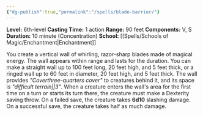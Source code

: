 ```yaml
---
{"dg-publish":true,"permalink":"/spells/blade-barrier/"}
---
```


**Level:** 6th-level
**Casting Time:** 1 action
**Range:** 90 feet
**Components:** V, S
**Duration:** 10 minute (Concentration)
**School:** [[Spells/Schools of Magic/Enchantment\|Enchantment]]

You create a vertical wall of whirling, razor-sharp blades made of magical energy. The wall appears within range and lasts for the duration. You can make a straight wall up to 100 feet long, 20 feet high, and 5 feet thick, or a ringed wall up to 60 feet in diameter, 20 feet high, and 5 feet thick. The wall provides _"Coverthree-quarters cover"_ to creatures behind it, and its space is _"difficult terrain||3"_.
When a creature enters the wall's area for the first time on a turn or starts its turn there, the creature must make a Dexterity saving throw. On a failed save, the creature takes **6d10** slashing damage. On a successful save, the creature takes half as much damage.